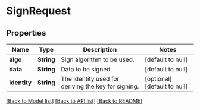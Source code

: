 # SignRequest

## Properties
Name | Type | Description | Notes
------------ | ------------- | ------------- | -------------
**algo** | **String** | Sign algorithm to be used. | [default to null]
**data** | **String** | Data to be signed. | [default to null]
**identity** | **String** | The identity used for deriving the key for signing. | [optional] [default to null]

[[Back to Model list]](../README.md#documentation-for-models) [[Back to API list]](../README.md#documentation-for-api-endpoints) [[Back to README]](../README.md)


